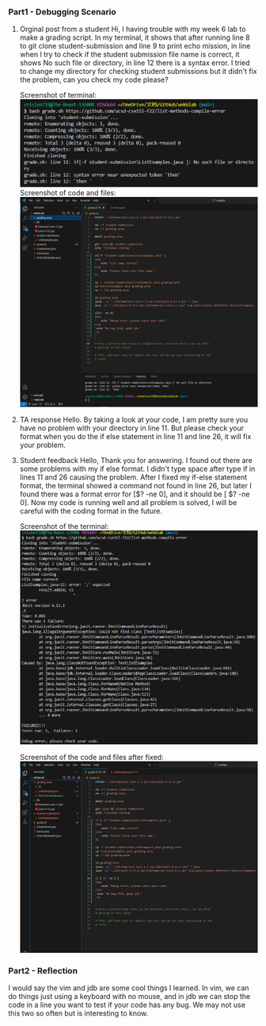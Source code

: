 ### Part1 - Debugging Scenario
1) Orginal post from a student
   Hi, I having trouble with my week 6 lab to make a grading script. In my terminal, it shows that after running line 8 to git clone
   student-submission and line 9 to print echo mission, in line when I try to check if the student submission file name is correct, it shows No such file
   or directory, in line 12 there is a syntax error. I tried to change my directory for checking student submissions but it didn't fix the problem,
   can you check my code please? <br />
   
   Screenshot of terminal:<br />
   <img src="1.png" alt="drawing" width="600"/> <br />
   Screenshot of code and files: <br />
   <img src="2.png" alt="drawing" width="800"/> <br />
    
2) TA response
       Hello. By taking a look at your code, I am pretty sure you have no problem with your directory in line 11. But please check your format when you do the if else statement in line 11 and line 26, it will fix your problem. <br />
3) Student feedback
   Hello, Thank you for answering. I found out there are some problems with my if else format. I didn't type space after type if in lines 11 and 26 causing the problem. After I fixed my if-else statement format, the terminal showed a command not found in line 26, but later I found there was a format error for [$? -ne 0], and it should be [ $? -ne 0]. Now my code is running well and all problem is solved, I will be careful with the coding format in the future. <br />

   Screenshot of the terminal: <br />
   <img src="3.png" alt="drawing" width="600"/> <br />

   Screenshot of the code and files after fixed: <br />
   <img src="4.png" alt="drawing" width="800"/> <br />


### Part2 - Reflection
I would say the vim and jdb are some cool things I learned. In vim, we can do things just using a keyboard with no mouse, and in jdb we can stop the code in a line you want to test if your code has any bug. We may not use this two so often but is interesting to know.
